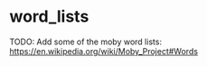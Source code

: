 # word_lists


TODO: 
Add some of the moby word lists: https://en.wikipedia.org/wiki/Moby_Project#Words
